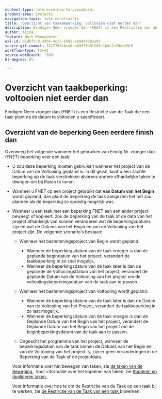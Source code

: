 ```yaml
---
content-type: reference;how-to-procedural
product-area: projects
navigation-topic: task-constraints
title: 'Overzicht van taakbeperking: voltooien niet eerder dan'
description: Eindigen Neen vroeger dan (FNET) is een Restrictie van de Taak die een taak plant na de datum te voltooien u specificeert.
author: Alina
feature: Work Management
exl-id: b1dbf5c9-34b6-4c25-b582-ce9454501e03
source-git-commit: 7427706f6ce6cad3370b91269c1b4e7a10ed09f9
workflow-type: tm+mt
source-wordcount: '389'
ht-degree: 0%

---
```


# Overzicht van taakbeperking: voltooien niet eerder dan

Eindigen Neen vroeger dan (FNET) is een Restrictie van de Taak die een taak plant na de datum te voltooien u specificeert.

## Overzicht van de beperking Geen eerdere finish dan

Overweeg het volgende wanneer het gebruiken van Eindig Nr. vroeger dan (FNET) beperking voor een taak:

* U zou deze beperking moeten gebruiken wanneer het project van de Datum van de Voltooiing gepland is. In dit geval, kunt u een zachte beperking op de taak verstrekken alvorens andere afhankelijke taken te dwingen om bij Risico te tonen.
* Wanneer u FNET op een project gebruikt dat **van Datum van het Begin** wordt gepland, dan plant de beperking de taak aangezien het het zou plannen als de beperking zo spoedig mogelijk was.
* Wanneer u een taak met een beperking FNET aan een ander project beweegt of kopieert, zou de beperking van de taak of de data van het project afhankelijk van kunnen veranderen wat de beperkingsdatums zijn en wat de Datums van het Begin en van de Voltooiing van het project zijn. De volgende scenario&#39;s bestaan:

   * Wanneer het bestemmingsproject van Begin wordt gepland:

      * Wanneer de beperkingsdatum van de taak vroeger is dan de geplande begindatum van het project, verandert de taakbeperking in zo snel mogelijk.
      * Wanneer de beperkingsdatum van de taak later is dan de geplande de VoltooiingsDatum van het project, verandert de geplande Datum van de Voltooiing van het project om de voltooiingsbeperkingsdatum van de taak aan te passen.

   * Wanneer het bestemmingsproject van Voltooiing wordt gepland:

      * Wanneer de beperkingsdatum van de taak later is dan de Datum van de Voltooiing van het Project, verandert de taakbeperking in zo laat mogelijk.
      * Wanneer de beperkingsdatum van de taak vroeger is dan de Geplande Datum van het Begin van het project, verandert de Geplande Datum van het Begin van het project om de beginbeperkingsdatum van de taak aan te passen.

   * Ongeacht het programma van het project, wanneer de beperkingsdatum van de taak binnen de Datums van het Begin en van de Voltooiing van het project is, zijn er geen veranderingen in de Beperking van de Taak of de projectdata.

  Voor informatie over het bewegen van taken, zie [ de taken van de Beweging ](../../../manage-work/tasks/manage-tasks/move-tasks.md). Voor informatie over het kopiëren van taken, zie [ Kopiëren en dupliceren taken ](../../../manage-work/tasks/manage-tasks/copy-and-duplicate-tasks.md).

  Voor informatie over hoe te om de Restrictie van de Taak op een taak bij te werken, zie [ de Restrictie van de Taak van een taak ](../../../manage-work/tasks/task-constraints/update-task-constraint-of-task.md) bijwerken.

<!--
<div data-mc-conditions="QuicksilverOrClassic.Draft mode">
<h2>Use the Finish No Earlier Than constraint</h2>
<p>(NOTE: replaced with new article linked above)&nbsp;</p>
<p>To update the Task Constraint to Finish No Earlier Than:</p>
<ol>
<li value="1">Go to a task whose Task Constraint you want to update.</li>
<li value="2"> <p data-mc-conditions="QuicksilverOrClassic.Quicksilver">Click the <strong>More</strong> icon <img src="assets/qs-more-icon-on-an-object.png"> next to the task name, then click <strong>Edit</strong>.</p> </li>
<li value="3"> <p>In the <strong>Overview</strong> section, expand the <strong>Task Constraint</strong> drop-down menu.</p> </li>
<li value="4"> <p>Select <strong>Finish No Earlier Than</strong>.</p> <p> <img src="assets/fnet-350x267.png" alt="FNET.png" style="width: 350;height: 267;"> </p> </li>
<li value="5"> <p>Specify a <strong>Planned Completion Date</strong>.</p> <p>The task must complete no earlier than this date. </p> </li>
<li value="6">Click <strong>Save Changes.</strong> </li>
</ol>
</div>
-->

